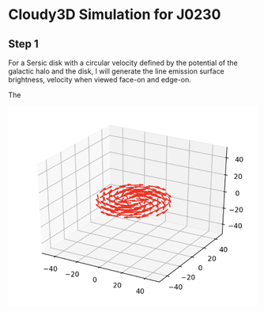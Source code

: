 # Cloudy3D Simulation for J0230

## Step 1

For a Sersic disk with a circular velocity defined by the potential of the galactic halo and the disk, I will generate the line emission surface brightness, velocity when viewed face-on and edge-on. 

The 

<img src="disk.png" alt="drawing" width="1000"/>


